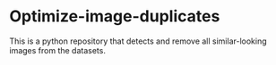 # Optimize-image-duplicates
This is a python repository that detects and remove all similar-looking images from the datasets.
